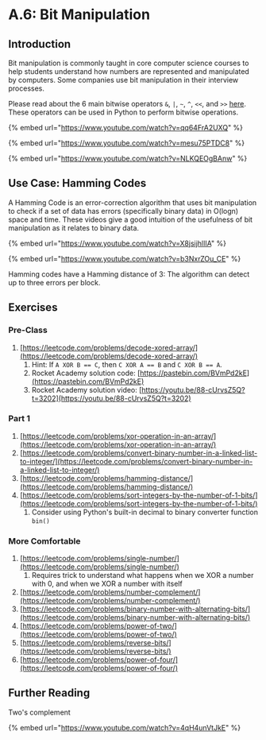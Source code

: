 # A.6: Bit Manipulation

## Introduction

Bit manipulation is commonly taught in core computer science courses to help students understand how numbers are represented and manipulated by computers. Some companies use bit manipulation in their interview processes.

Please read about the 6 main bitwise operators `&`, `|`, `~`, `^`, `<<`, and `>>` [here](https://code.tutsplus.com/articles/understanding-bitwise-operators--active-11301). These operators can be used in Python to perform bitwise operations.

{% embed url="https://www.youtube.com/watch?v=qq64FrA2UXQ" %}

{% embed url="https://www.youtube.com/watch?v=mesu75PTDC8" %}

{% embed url="https://www.youtube.com/watch?v=NLKQEOgBAnw" %}

## Use Case: Hamming Codes

A Hamming Code is an error-correction algorithm that uses bit manipulation to check if a set of data has errors (specifically binary data) in O(logn) space and time. These videos give a good intuition of the usefulness of bit manipulation as it relates to binary data.

{% embed url="https://www.youtube.com/watch?v=X8jsijhllIA" %}

{% embed url="https://www.youtube.com/watch?v=b3NxrZOu_CE" %}

Hamming codes have a Hamming distance of 3: The algorithm can detect up to three errors per block.

## Exercises

### Pre-Class

1. [https://leetcode.com/problems/decode-xored-array/](https://leetcode.com/problems/decode-xored-array/)
   1. Hint: If `A XOR B == C`, then `C XOR A == B` and `C XOR B == A`.
   2. Rocket Academy solution code: [https://pastebin.com/BVmPd2kE](https://pastebin.com/BVmPd2kE)
   3. Rocket Academy solution video: [https://youtu.be/88-cUrvsZ5Q?t=3202](https://youtu.be/88-cUrvsZ5Q?t=3202)

### Part 1

1. [https://leetcode.com/problems/xor-operation-in-an-array/](https://leetcode.com/problems/xor-operation-in-an-array/)
2. [https://leetcode.com/problems/convert-binary-number-in-a-linked-list-to-integer/](https://leetcode.com/problems/convert-binary-number-in-a-linked-list-to-integer/)
3. [https://leetcode.com/problems/hamming-distance/](https://leetcode.com/problems/hamming-distance/)
4. [https://leetcode.com/problems/sort-integers-by-the-number-of-1-bits/](https://leetcode.com/problems/sort-integers-by-the-number-of-1-bits/)
   1. Consider using Python's built-in decimal to binary converter function `bin()`

### More Comfortable

1. [https://leetcode.com/problems/single-number/](https://leetcode.com/problems/single-number/)
   1. Requires trick to understand what happens when we XOR a number with 0, and when we XOR a number with itself
2. [https://leetcode.com/problems/number-complement/](https://leetcode.com/problems/number-complement/)
3. [https://leetcode.com/problems/binary-number-with-alternating-bits/](https://leetcode.com/problems/binary-number-with-alternating-bits/)
4. [https://leetcode.com/problems/power-of-two/](https://leetcode.com/problems/power-of-two/)
5. [https://leetcode.com/problems/reverse-bits/](https://leetcode.com/problems/reverse-bits/)
6. [https://leetcode.com/problems/power-of-four/](https://leetcode.com/problems/power-of-four/)

## Further Reading

Two's complement

{% embed url="https://www.youtube.com/watch?v=4qH4unVtJkE" %}
